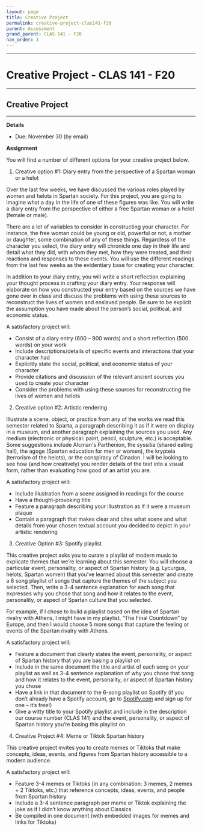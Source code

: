 ```yaml
---
layout: page
title: Creative Project
permalink: creative-project-clas141-f20
parent: Assessment
grand_parent: CLAS 141 - F20
nav_order: 3
---
```

***

# Creative Project - CLAS 141 - F20

***

## Creative Project

***

**Details**

- Due: November 30 (by email)

**Assignment**

You will find a number of different options for your creative project below.

1. Creative option #1: Diary entry from the perspective of a Spartan woman or a helot

Over the last few weeks, we have discussed the various roles played by women and helots in Spartan society. For this project, you are going to imagine what a day in the life of one of these figures was like. You will write a diary entry from the perspective of either a free Spartan woman or a helot (female or male).

There are a lot of variables to consider in constructing your character. For instance, the free woman could be young or old, powerful or not, a mother or daughter, some combination of any of these things. Regardless of the character you select, the diary entry will chronicle one day in their life and detail what they did, with whom they met, how they were treated, and their reactions and responses to these events. You will use the different readings from the last few weeks as the evidentiary base for creating your character.

In addition to your diary entry, you will write a short reflection explaining your thought process in crafting your diary entry. Your response will elaborate on how you constructed your entry based on the sources we have gone over in class and discuss the problems with using these sources to reconstruct the lives of women and enslaved people. Be sure to be explicit the assumption you have made about the person’s social, political, and economic status.

A satisfactory project will:
- Consist of a diary entry (600 – 900 words) and a short reflection (500 words) on your work
- Include descriptions/details of specific events and interactions that your character had
- Explicitly state the social, political, and economic status of your character
-	Provide citations and discussion of the relevant ancient sources you used to create your character
-	Consider the problems with using these sources for reconstructing the lives of women and helots

2. Creative option #2: Artistic rendering

Illustrate a scene, object, or practice from any of the works we read this semester related to Sparta, a paragraph describing it as if it were on display in a museum, and another paragraph explaining the sources you used. Any medium (electronic or physical: paint, pencil, sculpture, etc.) is acceptable. Some suggestions include Alcman's Parthenion, the syssitia (shared eating hall), the agoge (Spartan education for men or women), the krypteia (terrorism of the helots), or the conspiracy of Cinadon. I will be looking to see how (and how creatively) you render details of the text into a visual form, rather than evaluating how good of an artist you are.

A satisfactory project will:
- Include illustration from a scene assigned in readings for the course
- Have a thought-provoking title
- Feature a paragraph describing your illustration as if it were a museum plaque
- Contain a paragraph that makes clear and cites what scene and what details from your chosen textual account you decided to depict in your artistic rendering

3. Creative Option #3: Spotify playlist

This creative project asks you to curate a playlist of modern music to explicate themes that we’re learning about this semester. You will choose a particular event, personality, or aspect of Spartan history (e.g. Lycurgus, helots, Spartan women) that you’ve learned about this semester and create a 6 song playlist of songs that capture the themes of the subject you selected. Then, write a 3-4 sentence explanation for each song that expresses why you chose that song and how it relates to the event, personality, or aspect of Spartan culture that you selected.

For example, if I chose to build a playlist based on the idea of Spartan rivalry with Athens, I might have in my playlist, “The Final Countdown” by Europe, and then I would choose 5 more songs that capture the feeling or events of the Spartan rivalry with Athens.

A satisfactory project will:
- Feature a document that clearly states the event, personality, or aspect of Spartan history that you are basing a playlist on
- Include in the same document the title and artist of each song on your playlist as well as 3-4 sentence explanation of why you chose that song and how it relates to the event, personality, or aspect of Spartan history you chose
- Have a link in that document to the 6-song playlist on Spotify (if you don’t already have a Spotify account, go to [Spotify.com](spotify.com) and sign up for one – it’s free!)
- Give a witty title to your Spotify playlist and include in the description our course number (CLAS 141) and the event, personality, or aspect of Spartan history you’re basing this playlist on

4. Creative Project #4: Meme or Tiktok Spartan history

This creative project invites you to create memes or Tiktoks that make concepts, ideas, events, and figures from Spartan history accessible to a modern audience.

A satisfactory project will:
- Feature 3-4 memes or Tiktoks (in any combination: 3 memes, 2 memes + 2 Tiktoks, etc.) that reference concepts, ideas, events, and people from Spartan history
- Include a 3-4 sentence paragraph per meme or Tiktok explaining the joke as if I didn’t know anything about Classics
- Be compiled in one document (with embedded images for memes and links for Tiktoks)
